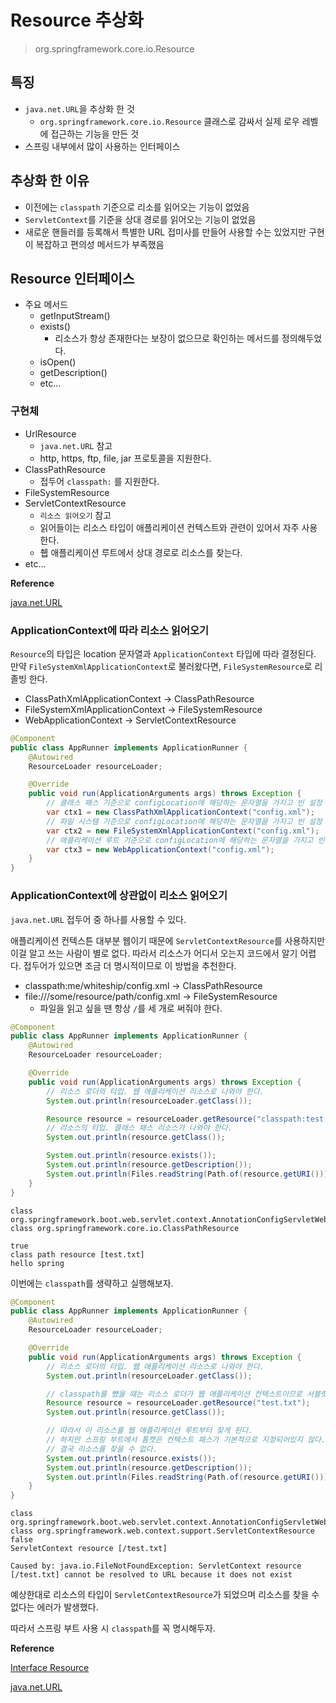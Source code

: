# Resource 추상화

> org.springframework.core.io.Resource

## 특징

- `java.net.URL`을 추상화 한 것
    - `org.springframework.core.io.Resource` 클래스로 감싸서 실제 로우 레벨에 접근하는 기능을 만든 것
- 스프링 내부에서 많이 사용하는 인터페이스

## 추상화 한 이유

- 이전에는 `classpath` 기준으로 리소를 읽어오는 기능이 없었음
- `ServletContext`를 기준을 상대 경로를 읽어오는 기능이 없었음
- 새로운 핸들러를 등록해서 특별한 URL 접미사를 만들어 사용할 수는 있었지만 구현이 복잡하고 편의성 메서드가 부족했음

## Resource 인터페이스

- 주요 메서드
    - getInputStream()
    - exists()
        - 리소스가 항상 존재한다는 보장이 없으므로 확인하는 메서드를 정의해두었다.
    - isOpen()
    - getDescription()
    - etc...
    
### 구현체

- UrlResource
    - `java.net.URL` 참고
    - http, https, ftp, file, jar 프로토콜을 지원한다.
- ClassPathResource
    - 접두어 `classpath:` 를 지원한다.
- FileSystemResource
- ServletContextResource
    - `리소스 읽어오기` 참고
    - 읽어들이는 리소스 타입이 애플리케이션 컨텍스트와 관련이 있어서 자주 사용한다.
    - 췝 애플리케이션 루트에서 상대 경로로 리소스를 찾는다.
- etc...

**Reference**

[java.net.URL](https://docs.oracle.com/javase/7/docs/api/java/net/URL.html)

### ApplicationContext에 따라 리소스 읽어오기

`Resource`의 타입은 location 문자열과 `ApplicationContext` 타입에 따라 결정된다. 만약 `FileSystemXmlApplicationContext`로 불러왔다면, `FileSystemResource`로 리졸빙 한다.

- ClassPathXmlApplicationContext -> ClassPathResource
- FileSystemXmlApplicationContext -> FileSystemResource
- WebApplicationContext -> ServletContextResource

```java
@Component
public class AppRunner implements ApplicationRunner {
    @Autowired
    ResourceLoader resourceLoader;

    @Override
    public void run(ApplicationArguments args) throws Exception {
        // 클래스 패스 기준으로 configLocation에 해당하는 문자열을 가지고 빈 설정 파일을 찾는다.
        var ctx1 = new ClassPathXmlApplicationContext("config.xml");
        // 파일 시스템 기준으로 configLocation에 해당하는 문자열을 가지고 빈 설정 파일을 찾는다.
        var ctx2 = new FileSystemXmlApplicationContext("config.xml");
        // 애플리케이션 루트 기준으로 configLocation에 해당하는 문자열을 가지고 빈 설정 파일을 찾는다.
        var ctx3 = new WebApplicationContext("config.xml");
    }
}
```

### ApplicationContext에 상관없이 리소스 읽어오기

`java.net.URL` 접두어 중 하나를 사용할 수 있다. 

애플리케이션 컨텍스튼 대부분 웹이기 때문에 `ServletContextResource`를 사용하지만 이걸 알고 쓰는 사람이 별로 없다. 따라서 리소스가 어디서 오는지 코드에서 알기 어렵다. 접두어가 있으면 조금 더 명시적이므로 이 방법을 추천한다.

- classpath:me/whiteship/config.xml -> ClassPathResource
- file:///some/resource/path/config.xml -> FileSystemResource
    - 파일을 읽고 싶을 땐 항상 `/`를 세 개로 써줘야 한다.

```java
@Component
public class AppRunner implements ApplicationRunner {
    @Autowired
    ResourceLoader resourceLoader;

    @Override
    public void run(ApplicationArguments args) throws Exception {
        // 리소스 로더의 타입. 웹 애플리케이션 리소스로 나와야 한다.
        System.out.println(resourceLoader.getClass());

        Resource resource = resourceLoader.getResource("classpath:test.txt");
        // 리소스의 타입. 클래스 패스 리소스가 나와야 한다.
        System.out.println(resource.getClass());

        System.out.println(resource.exists());
        System.out.println(resource.getDescription());
        System.out.println(Files.readString(Path.of(resource.getURI())));
    }
}
```

```text
class org.springframework.boot.web.servlet.context.AnnotationConfigServletWebServerApplicationContext
class org.springframework.core.io.ClassPathResource

true
class path resource [test.txt]
hello spring
```

이번에는 `classpath`를 생략하고 실행해보자.

```java
@Component
public class AppRunner implements ApplicationRunner {
    @Autowired
    ResourceLoader resourceLoader;

    @Override
    public void run(ApplicationArguments args) throws Exception {
        // 리소스 로더의 타입. 웹 애플리케이션 리소스로 나와야 한다.
        System.out.println(resourceLoader.getClass());

        // classpath를 뺐을 때는 리소스 로더가 웹 애플리케이션 컨텍스트이므로 서블릿으로 나와야 한다.
        Resource resource = resourceLoader.getResource("test.txt");
        System.out.println(resource.getClass());

        // 따라서 이 리소스를 웹 애플리케이션 루트부터 찾게 된다.
        // 하지만 스프링 부트에서 톰캣은 컨텍스트 패스가 기본적으로 지정되어있지 않다.
        // 결국 리소스를 찾을 수 없다.
        System.out.println(resource.exists());
        System.out.println(resource.getDescription());
        System.out.println(Files.readString(Path.of(resource.getURI())));
    }
}
```

```text
class org.springframework.boot.web.servlet.context.AnnotationConfigServletWebServerApplicationContext
class org.springframework.web.context.support.ServletContextResource
false
ServletContext resource [/test.txt]

Caused by: java.io.FileNotFoundException: ServletContext resource [/test.txt] cannot be resolved to URL because it does not exist
```

예상한대로 리소스의 타입이 `ServletContextResource`가 되었으며 리소스를 찾을 수 없다는 에러가 발생했다.

따라서 스프링 부트 사용 시 `classpath`를 꼭 명시해두자.

**Reference**

[Interface Resource](https://docs.spring.io/spring-framework/docs/current/javadoc-api/org/springframework/core/io/Resource.html)

[java.net.URL](https://docs.oracle.com/javase/7/docs/api/java/net/URL.html)